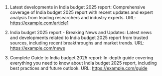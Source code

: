 1. Latest developments in India budget 2025 report: Comprehensive coverage of India budget 2025 report with recent updates and expert analysis from leading researchers and industry experts. URL: https://example.com/article1 

2. India budget 2025 report - Breaking News and Updates: Latest news and developments related to India budget 2025 report from trusted sources, including recent breakthroughs and market trends. URL: https://example.com/news 

3. Complete Guide to India budget 2025 report: In-depth guide covering everything you need to know about India budget 2025 report, including best practices and future outlook. URL: https://example.com/guide